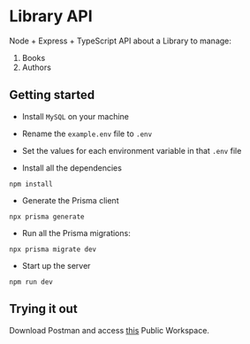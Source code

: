 # Library API

Node + Express + TypeScript API about a Library to manage:

1. Books
2. Authors

## Getting started

- Install `MySQL` on your machine
- Rename the `example.env` file to `.env`
- Set the values for each environment variable in that `.env` file

- Install all the dependencies

```
npm install
```

- Generate the Prisma client

```
npx prisma generate
```

- Run all the Prisma migrations:

```
npx prisma migrate dev
```

- Start up the server

```
npm run dev
```

## Trying it out

Download Postman and access [this](https://www.postman.com/dark-sunset-399073/workspace/library) Public Workspace.